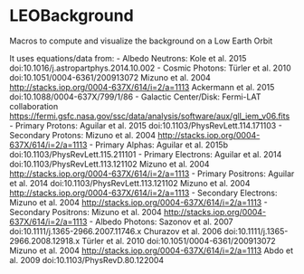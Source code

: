 # LEOBackground
Macros to compute and visualize the background on a Low Earth Orbit

It uses equations/data from:
    - Albedo Neutrons: Kole et al. 2015
                         doi:10.1016/j.astropartphys.2014.10.002
    - Cosmic Photons: Türler et al. 2010
                        doi:10.1051/0004-6361/200913072
                      Mizuno et al. 2004
                        http://stacks.iop.org/0004-637X/614/i=2/a=1113
                      Ackermann et al. 2015
                        doi:10.1088/0004-637X/799/1/86
    - Galactic Center/Disk: Fermi-LAT collaboration
                              https://fermi.gsfc.nasa.gov/ssc/data/analysis/software/aux/gll_iem_v06.fits
    - Primary Protons: Aguilar et al. 2015
                           doi:10.1103/PhysRevLett.114.171103
    - Secondary Protons: Mizuno et al. 2004
                           http://stacks.iop.org/0004-637X/614/i=2/a=1113
    - Primary Alphas:  Aguilar et al. 2015b
                         doi:10.1103/PhysRevLett.115.211101
    - Primary Electrons: Aguilar et al. 2014
                           doi:10.1103/PhysRevLett.113.121102
                         Mizuno et al. 2004
                           http://stacks.iop.org/0004-637X/614/i=2/a=1113
    - Primary Positrons: Aguilar et al. 2014
                           doi:10.1103/PhysRevLett.113.121102
                         Mizuno et al. 2004
                           http://stacks.iop.org/0004-637X/614/i=2/a=1113
    - Secondary Electrons: Mizuno et al. 2004
                           http://stacks.iop.org/0004-637X/614/i=2/a=1113
    - Secondary Positrons: Mizuno et al. 2004
                           http://stacks.iop.org/0004-637X/614/i=2/a=1113
    - Albedo Photons: Sazonov et al. 2007
                        doi:10.1111/j.1365-2966.2007.11746.x
                      Churazov et al. 2006
                        doi:10.1111/j.1365-2966.2008.12918.x
                      Türler et al. 2010
                        doi:10.1051/0004-6361/200913072
                      Mizuno et al. 2004
                        http://stacks.iop.org/0004-637X/614/i=2/a=1113
                      Abdo et al. 2009
                        doi:10.1103/PhysRevD.80.122004

